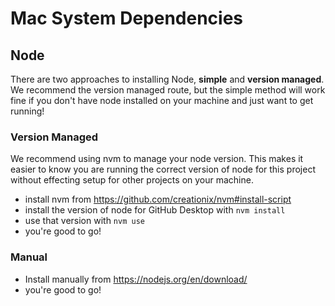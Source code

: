# Mac System Dependencies

## Node

There are two approaches to installing Node, **simple** and **version managed**. We recommend the version managed route, but the simple method will work fine if you don't have node installed on your machine and just want to get running!

### Version Managed

We recommend using nvm to manage your node version. This makes it easier to know you are running the correct version of node for this project without effecting setup for other projects on your machine.

- install nvm from https://github.com/creationix/nvm#install-script
- install the version of node for GitHub Desktop with `nvm install`
- use that version with `nvm use`
- you're good to go!

### Manual

- Install manually from https://nodejs.org/en/download/
- you're good to go!